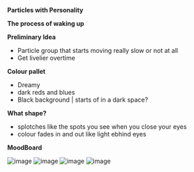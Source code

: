 **Particles with Personality**

**The process of waking up**

**Preliminary Idea**
- Particle group that starts moving really slow or not at all
- Get livelier overtime 

**Colour pallet**
- Dreamy
- dark reds and blues
- Black background | starts of in a dark space? 

**What shape?** 
- splotches like the spots you see when you close your eyes
- colour fades in and out like light ebhind eyes

**MoodBoard**


![image](https://user-images.githubusercontent.com/117172826/219454187-1f8b4525-43ab-4695-a591-1b9e1dd1aa5d.png)
![image](https://user-images.githubusercontent.com/117172826/219454228-91478215-1262-451f-9599-bbbd952f7edd.png)
![image](https://user-images.githubusercontent.com/117172826/219454326-671a38f6-d99e-4f4e-8784-2bad3ec1e34a.png)
![image](https://user-images.githubusercontent.com/117172826/219454391-fe89ea8e-244f-4eb1-88d2-b4100dffea73.png)


